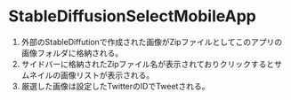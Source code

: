 # StableDiffusionSelectMobileApp
1. 外部のStableDiffutionで作成された画像がZipファイルとしてこのアプリの画像フォルダに格納される。
2. サイドバーに格納されたZipファイル名が表示されておりクリックするとサムネイルの画像リストが表示される。
3. 厳選した画像は設定したTwitterのIDでTweetされる。
